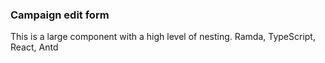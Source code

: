 ### Campaign edit form
This is a large component with a high level of nesting. Ramda, TypeScript, React, Antd